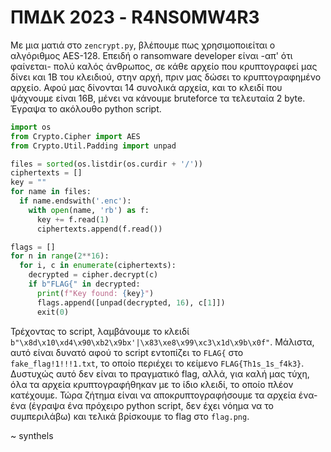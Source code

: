 # ΠΜΔΚ 2023 - R4NS0MW4R3

Με μια ματιά στο `zencrypt.py`, βλέπουμε πως χρησιμοποιείται ο αλγόριθμος AES-128. Επειδή ο ransomware developer είναι -απ' ότι φαίνεται- πολύ καλός άνθρωπος, σε κάθε αρχείο που κρυπτογραφεί μας δίνει και 1B του κλειδιού, στην αρχή, πριν μας δώσει το κρυπτογραφημένο αρχείο. Αφού μας δίνονται 14 συνολικά αρχεία, και το κλειδί που ψάχνουμε είναι 16B, μένει να κάνουμε bruteforce τα τελευταία 2 byte. Έγραψα το ακόλουθο python script.

```py
import os
from Crypto.Cipher import AES
from Crypto.Util.Padding import unpad

files = sorted(os.listdir(os.curdir + '/'))
ciphertexts = []
key = ""
for name in files:
  if name.endswith('.enc'):
    with open(name, 'rb') as f:
      key += f.read(1)
      ciphertexts.append(f.read())

flags = []
for n in range(2**16):
  for i, c in enumerate(ciphertexts):
    decrypted = cipher.decrypt(c)
    if b"FLAG{" in decrypted:
      print(f"Key found: {key}")
      flags.append([unpad(decrypted, 16), c[1]])
      exit(0)
```

Τρέχοντας το script, λαμβάνουμε το κλειδί `b"\x8d\x10\xd4\x90\xb2\x9bx'|\x83\xe8\x99\xc3\x1d\x9b\x0f"`. Μάλιστα, αυτό είναι δυνατό αφού το script εντοπίζει το `FLAG{` στο `fake_flag!1!!!1.txt`, το οποίο περιέχει το κείμενο `FLAG{Th1s_1s_f4k3}`. Δυστυχώς αυτό δεν είναι το πραγματικό flag, αλλά, για καλή μας τύχη, όλα τα αρχεία κρυπτογραφήθηκαν με το ίδιο κλειδί, το οποίο πλέον κατέχουμε. Τώρα ζήτημα είναι να αποκρυπτογραφήσουμε τα αρχεία ένα-ένα (έγραψα ένα πρόχειρο python script, δεν έχει νόημα να το συμπεριλάβω) και τελικά βρίσκουμε το flag στο `flag.png`.

~ synthels

